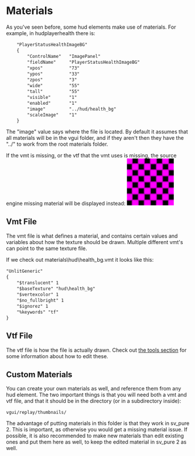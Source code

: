 # Materials

As you've seen before, some hud elements make use of materials. For example, in hudplayerhealth there is:
```
	"PlayerStatusHealthImageBG"
	{
		"ControlName"	"ImagePanel"
		"fieldName"		"PlayerStatusHealthImageBG"
		"xpos"			"73"
		"ypos"			"33"
		"zpos"			"3"
		"wide"			"55"
		"tall"			"55"
		"visible"		"1"
		"enabled"		"1"
		"image"			"../hud/health_bg"
		"scaleImage"	"1"	
	}	
```

The "image" value says where the file is located. By default it assumes that all materials will be in the vgui folder, and if they aren't then they have the "../" to work from the root materials folder.

If the vmt is missing, or the vtf that the vmt uses is missing, the source engine missing material will be displayed instead:
![Missing Material](/images/missing_material.png)

## Vmt File

The vmt file is what defines a material, and contains certain values and variables about how the texture should be drawn. Multiple different vmt's can point to the same texture file.

If we check out materials\hud\health_bg.vmt it looks like this:
```
"UnlitGeneric"
{
	"$translucent" 1
	"$baseTexture" "hud\health_bg"
	"$vertexcolor" 1
	"$no_fullbright" 1
	"$ignorez" 1
	"%keywords" "tf"
}
```

## Vtf File
The vtf file is how the file is actually drawn. Check out [the tools section](0-Tools.md#user-content-image-editors) for some information about how to edit these.

## Custom Materials

You can create your own materials as well, and reference them from any hud element. The two important things is that you will need both a vmt and vtf file, and that it should be in the directory (or in a subdirectory inside):
```
vgui/replay/thumbnails/
```
The advantage of putting materials in this folder is that they work in sv_pure 2. This is important, as otherwise you would get a missing material issue. If possible, it is also recommended to make new materials than edit existing ones and put them here as well, to keep the edited material in sv_pure 2 as well.